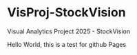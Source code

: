 # VisProj-StockVision
Visual Analytics Project 2025 - StockVision


Hello World, this is a test for github Pages
